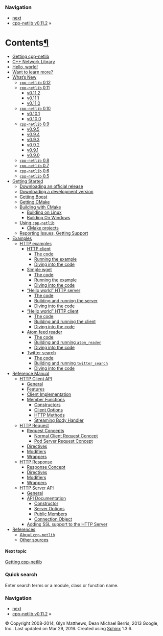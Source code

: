 ### Navigation

-   [next](index.html "Getting cpp-netlib")
-   [cpp-netlib v0.11.2](#) »

<span id="id1"></span>

Contents<a href="#contents" class="headerlink" title="Permalink to this headline">¶</a>
=======================================================================================

-   <a href="index.html" class="reference internal">Getting cpp-netlib</a>
-   <a href="index.html#c-network-library" class="reference internal">C++ Network Library</a>
-   <a href="index.html#hello-world" class="reference internal">Hello, world!</a>
-   <a href="index.html#want-to-learn-more" class="reference internal">Want to learn more?</a>
-   <a href="whats_new.html" class="reference internal">What’s New</a>
    -   <a href="whats_new.html#cpp-netlib-0-12" class="reference internal"><code class="docutils literal">cpp-netlib</code> 0.12</a>
    -   <a href="whats_new.html#cpp-netlib-0-11" class="reference internal"><code class="docutils literal">cpp-netlib</code> 0.11</a>
        -   <a href="whats_new.html#v0-11-2" class="reference internal">v0.11.2</a>
        -   <a href="whats_new.html#v0-11-1" class="reference internal">v0.11.1</a>
        -   <a href="whats_new.html#v0-11-0" class="reference internal">v0.11.0</a>
    -   <a href="whats_new.html#cpp-netlib-0-10" class="reference internal"><code class="docutils literal">cpp-netlib</code> 0.10</a>
        -   <a href="whats_new.html#v0-10-1" class="reference internal">v0.10.1</a>
        -   <a href="whats_new.html#v0-10-0" class="reference internal">v0.10.0</a>
    -   <a href="whats_new.html#cpp-netlib-0-9" class="reference internal"><code class="docutils literal">cpp-netlib</code> 0.9</a>
        -   <a href="whats_new.html#v0-9-5" class="reference internal">v0.9.5</a>
        -   <a href="whats_new.html#v0-9-4" class="reference internal">v0.9.4</a>
        -   <a href="whats_new.html#v0-9-3" class="reference internal">v0.9.3</a>
        -   <a href="whats_new.html#v0-9-2" class="reference internal">v0.9.2</a>
        -   <a href="whats_new.html#v0-9-1" class="reference internal">v0.9.1</a>
        -   <a href="whats_new.html#v0-9-0" class="reference internal">v0.9.0</a>
    -   <a href="whats_new.html#cpp-netlib-0-8" class="reference internal"><code class="docutils literal">cpp-netlib</code> 0.8</a>
    -   <a href="whats_new.html#cpp-netlib-0-7" class="reference internal"><code class="docutils literal">cpp-netlib</code> 0.7</a>
    -   <a href="whats_new.html#cpp-netlib-0-6" class="reference internal"><code class="docutils literal">cpp-netlib</code> 0.6</a>
    -   <a href="whats_new.html#cpp-netlib-0-5" class="reference internal"><code class="docutils literal">cpp-netlib</code> 0.5</a>
-   <a href="getting_started.html" class="reference internal">Getting Started</a>
    -   <a href="getting_started.html#downloading-an-official-release" class="reference internal">Downloading an official release</a>
    -   <a href="getting_started.html#downloading-a-development-version" class="reference internal">Downloading a development version</a>
    -   <a href="getting_started.html#getting-boost" class="reference internal">Getting Boost</a>
    -   <a href="getting_started.html#getting-cmake" class="reference internal">Getting CMake</a>
    -   <a href="getting_started.html#building-with-cmake" class="reference internal">Building with CMake</a>
        -   <a href="getting_started.html#building-on-linux" class="reference internal">Building on Linux</a>
        -   <a href="getting_started.html#building-on-windows" class="reference internal">Building On Windows</a>
    -   <a href="getting_started.html#using-cpp-netlib" class="reference internal">Using <code class="docutils literal">cpp-netlib</code></a>
        -   <a href="getting_started.html#cmake-projects" class="reference internal">CMake projects</a>
    -   <a href="getting_started.html#reporting-issues-getting-support" class="reference internal">Reporting Issues, Getting Support</a>
-   <a href="examples.html" class="reference internal">Examples</a>
    -   <a href="examples.html#http-examples" class="reference internal">HTTP examples</a>
        -   <a href="examples/http/http_client.html" class="reference internal">HTTP client</a>
            -   <a href="examples/http/http_client.html#the-code" class="reference internal">The code</a>
            -   <a href="examples/http/http_client.html#running-the-example" class="reference internal">Running the example</a>
            -   <a href="examples/http/http_client.html#diving-into-the-code" class="reference internal">Diving into the code</a>
        -   <a href="examples/http/simple_wget.html" class="reference internal">Simple wget</a>
            -   <a href="examples/http/simple_wget.html#the-code" class="reference internal">The code</a>
            -   <a href="examples/http/simple_wget.html#running-the-example" class="reference internal">Running the example</a>
            -   <a href="examples/http/simple_wget.html#diving-into-the-code" class="reference internal">Diving into the code</a>
        -   <a href="examples/http/hello_world_server.html" class="reference internal">“Hello world” HTTP server</a>
            -   <a href="examples/http/hello_world_server.html#the-code" class="reference internal">The code</a>
            -   <a href="examples/http/hello_world_server.html#building-and-running-the-server" class="reference internal">Building and running the server</a>
            -   <a href="examples/http/hello_world_server.html#diving-into-the-code" class="reference internal">Diving into the code</a>
        -   <a href="examples/http/hello_world_client.html" class="reference internal">“Hello world” HTTP client</a>
            -   <a href="examples/http/hello_world_client.html#the-code" class="reference internal">The code</a>
            -   <a href="examples/http/hello_world_client.html#building-and-running-the-client" class="reference internal">Building and running the client</a>
            -   <a href="examples/http/hello_world_client.html#diving-into-the-code" class="reference internal">Diving into the code</a>
        -   <a href="examples/http/atom_reader.html" class="reference internal">Atom feed reader</a>
            -   <a href="examples/http/atom_reader.html#the-code" class="reference internal">The code</a>
            -   <a href="examples/http/atom_reader.html#building-and-running-atom-reader" class="reference internal">Building and running <code class="docutils literal">atom_reader</code></a>
            -   <a href="examples/http/atom_reader.html#diving-into-the-code" class="reference internal">Diving into the code</a>
        -   <a href="examples/http/twitter_search.html" class="reference internal">Twitter search</a>
            -   <a href="examples/http/twitter_search.html#the-code" class="reference internal">The code</a>
            -   <a href="examples/http/twitter_search.html#building-and-running-twitter-search" class="reference internal">Building and running <code class="docutils literal">twitter_search</code></a>
            -   <a href="examples/http/twitter_search.html#diving-into-the-code" class="reference internal">Diving into the code</a>
-   <a href="reference.html" class="reference internal">Reference Manual</a>
    -   <a href="reference/http_client.html" class="reference internal">HTTP Client API</a>
        -   <a href="reference/http_client.html#general" class="reference internal">General</a>
        -   <a href="reference/http_client.html#features" class="reference internal">Features</a>
        -   <a href="reference/http_client.html#client-implementation" class="reference internal">Client Implementation</a>
        -   <a href="reference/http_client.html#member-functions" class="reference internal">Member Functions</a>
            -   <a href="reference/http_client.html#constructors" class="reference internal">Constructors</a>
            -   <a href="reference/http_client.html#client-options" class="reference internal">Client Options</a>
            -   <a href="reference/http_client.html#http-methods" class="reference internal">HTTP Methods</a>
            -   <a href="reference/http_client.html#streaming-body-handler" class="reference internal">Streaming Body Handler</a>
    -   <a href="reference/http_request.html" class="reference internal">HTTP Request</a>
        -   <a href="reference/http_request.html#request-concepts" class="reference internal">Request Concepts</a>
            -   <a href="reference/http_request.html#normal-client-request-concept" class="reference internal">Normal Client Request Concept</a>
            -   <a href="reference/http_request.html#pod-server-request-concept" class="reference internal">Pod Server Request Concept</a>
        -   <a href="reference/http_request.html#directives" class="reference internal">Directives</a>
        -   <a href="reference/http_request.html#modifiers" class="reference internal">Modifiers</a>
        -   <a href="reference/http_request.html#wrappers" class="reference internal">Wrappers</a>
    -   <a href="reference/http_response.html" class="reference internal">HTTP Response</a>
        -   <a href="reference/http_response.html#response-concept" class="reference internal">Response Concept</a>
        -   <a href="reference/http_response.html#directives" class="reference internal">Directives</a>
        -   <a href="reference/http_response.html#modifiers" class="reference internal">Modifiers</a>
        -   <a href="reference/http_response.html#wrappers" class="reference internal">Wrappers</a>
    -   <a href="reference/http_server.html" class="reference internal">HTTP Server API</a>
        -   <a href="reference/http_server.html#general" class="reference internal">General</a>
        -   <a href="reference/http_server.html#api-documentation" class="reference internal">API Documentation</a>
            -   <a href="reference/http_server.html#constructor" class="reference internal">Constructor</a>
            -   <a href="reference/http_server.html#server-options" class="reference internal">Server Options</a>
            -   <a href="reference/http_server.html#public-members" class="reference internal">Public Members</a>
            -   <a href="reference/http_server.html#connection-object" class="reference internal">Connection Object</a>
        -   <a href="reference/http_server.html#adding-ssl-support-to-the-http-server" class="reference internal">Adding SSL support to the HTTP Server</a>
-   <a href="references.html" class="reference internal">References</a>
    -   <a href="references.html#about-cpp-netlib" class="reference internal">About <code class="docutils literal">cpp-netlib</code></a>
    -   <a href="references.html#other-sources" class="reference internal">Other sources</a>

#### Next topic

[Getting cpp-netlib](index.html "next chapter")

### Quick search

Enter search terms or a module, class or function name.

### Navigation

-   [next](index.html "Getting cpp-netlib")
-   [cpp-netlib v0.11.2](#) »

© Copyright 2008-2014, Glyn Matthews, Dean Michael Berris; 2013 Google, Inc.. Last updated on Mar 29, 2016. Created using [Sphinx](http://sphinx-doc.org/) 1.3.6.
